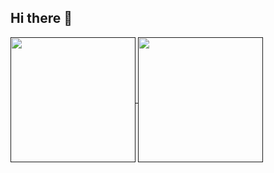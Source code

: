 ## Hi there 👋

<!--
**stks56/stks56** is a ✨ _special_ ✨ repository because its `README.md` (this file) appears on your GitHub profile.

Here are some ideas to get you started:

- 🔭 I’m currently working on ...
- 🌱 I’m currently learning ...
- 👯 I’m looking to collaborate on ...
- 🤔 I’m looking for help with ...
- 💬 Ask me about ...
- 📫 How to reach me: ...
- 😄 Pronouns: ...
- ⚡ Fun fact: ...
-->

<a href="">
  <img height=200 align="center" src="https://github-readme-stats.vercel.app/api?username=stks56&show_icons=true&theme=transparent" />
</a>
<a href="">
  <img height=200 align="center" src="https://github-readme-stats.vercel.app/api/top-langs/?username=stks56&theme=transparent&layout=compact&langs_count=8&card_width=320" />
</a>

